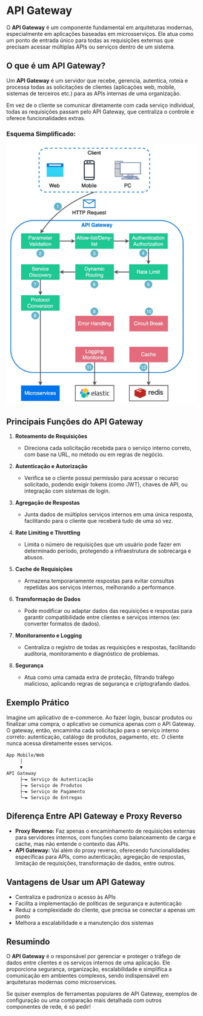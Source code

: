 # API Gateway

O **API Gateway** é um componente fundamental em arquiteturas modernas, especialmente em aplicações baseadas em microsserviços. Ele atua como um ponto de entrada único para todas as requisições externas que precisam acessar múltiplas APIs ou serviços dentro de um sistema.

## O que é um API Gateway?

Um **API Gateway** é um servidor que recebe, gerencia, autentica, roteia e processa todas as solicitações de clientes (aplicações web, mobile, sistemas de terceiros etc.) para as APIs internas de uma organização. 

Em vez de o cliente se comunicar diretamente com cada serviço individual, todas as requisições passam pelo API Gateway, que centraliza o controle e oferece funcionalidades extras.

### Esquema Simplificado:

![alt text](images/image6.png)

## Principais Funções do API Gateway

1. **Roteamento de Requisições**

   * Direciona cada solicitação recebida para o serviço interno correto, com base na URL, no método ou em regras de negócio.

2. **Autenticação e Autorização**

   * Verifica se o cliente possui permissão para acessar o recurso solicitado, podendo exigir tokens (como JWT), chaves de API, ou integração com sistemas de login.

3. **Agregação de Respostas**

   * Junta dados de múltiplos serviços internos em uma única resposta, facilitando para o cliente que receberá tudo de uma só vez.

4. **Rate Limiting e Throttling**

   * Limita o número de requisições que um usuário pode fazer em determinado período, protegendo a infraestrutura de sobrecarga e abusos.

5. **Cache de Requisições**

   * Armazena temporariamente respostas para evitar consultas repetidas aos serviços internos, melhorando a performance.

6. **Transformação de Dados**

   * Pode modificar ou adaptar dados das requisições e respostas para garantir compatibilidade entre clientes e serviços internos (ex: converter formatos de dados).

7. **Monitoramento e Logging**

   * Centraliza o registro de todas as requisições e respostas, facilitando auditoria, monitoramento e diagnóstico de problemas.

8. **Segurança**

   * Atua como uma camada extra de proteção, filtrando tráfego malicioso, aplicando regras de segurança e criptografando dados.

## Exemplo Prático

Imagine um aplicativo de e-commerce. Ao fazer login, buscar produtos ou finalizar uma compra, o aplicativo se comunica apenas com o API Gateway. O gateway, então, encaminha cada solicitação para o serviço interno correto: autenticação, catálogo de produtos, pagamento, etc. O cliente nunca acessa diretamente esses serviços.

```
App Mobile/Web
     │
     ▼
API Gateway
     ├─► Serviço de Autenticação
     ├─► Serviço de Produtos
     ├─► Serviço de Pagamento
     └─► Serviço de Entregas
```

## Diferença Entre API Gateway e Proxy Reverso

* **Proxy Reverso:** Faz apenas o encaminhamento de requisições externas para servidores internos, com funções como balanceamento de carga e cache, mas não entende o contexto das APIs.
* **API Gateway:** Vai além do proxy reverso, oferecendo funcionalidades específicas para APIs, como autenticação, agregação de respostas, limitação de requisições, transformação de dados, entre outros.

## Vantagens de Usar um API Gateway

* Centraliza e padroniza o acesso às APIs
* Facilita a implementação de políticas de segurança e autenticação
* Reduz a complexidade do cliente, que precisa se conectar a apenas um ponto
* Melhora a escalabilidade e a manutenção dos sistemas

## Resumindo

O **API Gateway** é o responsável por gerenciar e proteger o tráfego de dados entre clientes e os serviços internos de uma aplicação. Ele proporciona segurança, organização, escalabilidade e simplifica a comunicação em ambientes complexos, sendo indispensável em arquiteturas modernas como microservices.

Se quiser exemplos de ferramentas populares de API Gateway, exemplos de configuração ou uma comparação mais detalhada com outros componentes de rede, é só pedir!
